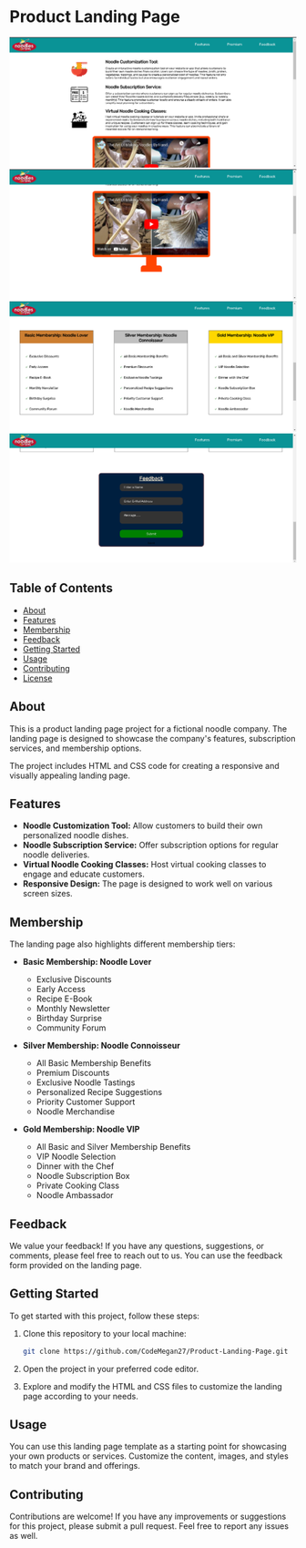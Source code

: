 # Product Landing Page

![Product Landing Page Screenshot](screenshot-1.png)
![Product Landing Page Screenshot](screenshot-2.png)
![Product Landing Page Screenshot](screenshot-3.png)
![Product Landing Page Screenshot](screenshot-4.png)

## Table of Contents

- [About](#about)
- [Features](#features)
- [Membership](#membership)
- [Feedback](#feedback)
- [Getting Started](#getting-started)
- [Usage](#usage)
- [Contributing](#contributing)
- [License](#license)

## About

This is a product landing page project for a fictional noodle company. The landing page is designed to showcase the company's features, subscription services, and membership options.

The project includes HTML and CSS code for creating a responsive and visually appealing landing page.

## Features

- **Noodle Customization Tool:** Allow customers to build their own personalized noodle dishes.
- **Noodle Subscription Service:** Offer subscription options for regular noodle deliveries.
- **Virtual Noodle Cooking Classes:** Host virtual cooking classes to engage and educate customers.
- **Responsive Design:** The page is designed to work well on various screen sizes.

## Membership

The landing page also highlights different membership tiers:

- **Basic Membership: Noodle Lover**
  - Exclusive Discounts
  - Early Access
  - Recipe E-Book
  - Monthly Newsletter
  - Birthday Surprise
  - Community Forum

- **Silver Membership: Noodle Connoisseur**
  - All Basic Membership Benefits
  - Premium Discounts
  - Exclusive Noodle Tastings
  - Personalized Recipe Suggestions
  - Priority Customer Support
  - Noodle Merchandise

- **Gold Membership: Noodle VIP**
  - All Basic and Silver Membership Benefits
  - VIP Noodle Selection
  - Dinner with the Chef
  - Noodle Subscription Box
  - Private Cooking Class
  - Noodle Ambassador

## Feedback

We value your feedback! If you have any questions, suggestions, or comments, please feel free to reach out to us. You can use the feedback form provided on the landing page.

## Getting Started

To get started with this project, follow these steps:

1. Clone this repository to your local machine:

   ```bash
   git clone https://github.com/CodeMegan27/Product-Landing-Page.git
   ```
2. Open the project in your preferred code editor.

3. Explore and modify the HTML and CSS files to customize the landing page according to your needs.

## Usage

You can use this landing page template as a starting point for showcasing your own products or services. Customize the content, images, and styles to match your brand and offerings.

## Contributing

Contributions are welcome! If you have any improvements or suggestions for this project, please submit a pull request. Feel free to report any issues as well.

